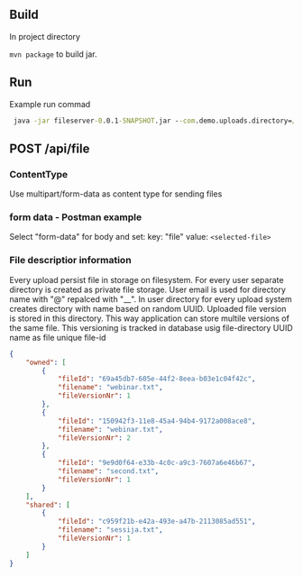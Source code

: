 
## Build
In project directory

``` mvn package ``` to build jar.

## Run
Example run commad

```cmd
 java -jar fileserver-0.0.1-SNAPSHOT.jar --com.demo.uploads.directory=/tmp/storage 
 ```


## POST /api/file

### ContentType
Use multipart/form-data as content type for sending files

### form data - Postman example
Select "form-data" for body and set:
key: "file"
value: `<selected-file>`

### File descriptior information

Every upload persist file in storage on filesystem. For every user separate directory  is created as private file storage. User email is used for directory name with "@" repalced with "__".
In user directory for every upload system creates directory with name based on random UUID. Uploaded file version is stored in this directory.
This way application can store multile versions of the same file. This versioning is tracked in database usig file-directory UUID name as file unique file-id

```json
{
    "owned": [
        {
            "fileId": "69a45db7-605e-44f2-8eea-b03e1c04f42c",
            "filename": "webinar.txt",
            "fileVersionNr": 1
        },
        {
            "fileId": "150942f3-11e8-45a4-94b4-9172a008ace8",
            "filename": "webinar.txt",
            "fileVersionNr": 2
        },
        {
            "fileId": "9e9d0f64-e33b-4c0c-a9c3-7607a6e46b67",
            "filename": "second.txt",
            "fileVersionNr": 1
        }
    ],
    "shared": [
        {
            "fileId": "c959f21b-e42a-493e-a47b-2113085ad551",
            "filename": "sessija.txt",
            "fileVersionNr": 1
        }
    ]
}
```